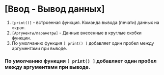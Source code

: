 # [Ввод - Вывод данных]

1. `[print()]` - встроенная функция. Команда вывода (печати) данных на экран.
2. `[Аргументы/параметры]` - Данные внесенные в круглые скобки функции.
3. По умолчанию функция `[ print() ]` добавляет один пробел между аргументами при выводе.
### По умолчанию функция `[ print() ]` добавляет один пробел между аргументами при выводе.

